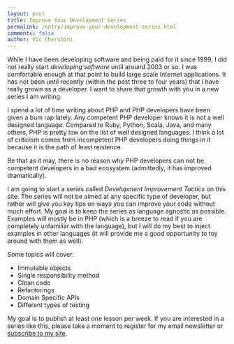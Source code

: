 ```yaml
---
layout: post
title: Improve Your Development Series
permalink: /entry/improve-your-development-series.html
comments: false
author: Vic Cherubini
---
```


While I have been developing software and being paid for it since 1999, I did not really start *developing software* until around 2003 or so. I was comfortable enough at that point to build large scale Internet applications.
It has not been until recently (within the past three to four years) that I have really grown as a developer. I want to share that growth with you in a new series I am writing.

I spend a lot of time writing about PHP and PHP developers have been given a bum rap lately. Any competent PHP developer knows it is not a well designed language. Compared to Ruby, Python, Scala, Java, and many others,
PHP is pretty low on the list of well designed languages. I think a lot of criticism comes from incompetent PHP developers doing things in it because it is the path of least reistence.

Be that as it may, there is no reason why PHP developers can not be competent developers in a bad ecosystem (admittedly, it has improved dramatically).

I am going to start a series called *Development Improvement Tactics* on this site. The series will not be aimed at any specific type of developer, but rather will give you key tips on ways you can improve your code without much effort.
My goal is to keep the series as language agnostic as possible. Examples will mostly be in PHP (which is a breeze to read if you are completely unfamiliar with the language), but I will do my best to inject examples in other languages
(it will provide me a good opportunity to toy around with them as well).

Some topics will cover:

* Immutable objects
* Single responsibility method
* Clean code
* Refactorings
* Domain Specific APIs
* Different types of testing

My goal is to publish at least one lesson per week. If you are interested in a series like this, please take a moment to register for my email newsletter or [subscribe to my site](/feed.xml).
